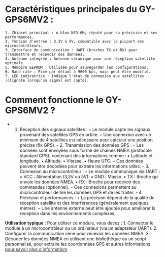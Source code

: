 # **Caractéristiques principales du GY-GPS6MV2 :** 
    1. Chipset principal : u-blox NEO-6M, réputé pour sa précision et ses performances.
    2. Tension d'entrée : 3,3V à 5V, compatible avec la plupart des microcontrôleurs.
    3. Interface de communication : UART (broches TX et RX) pour transmettre et recevoir des données.
    4. Antenne intégrée : Antenne céramique pour une réception satellite optimale.
    5. Mémoire EEPROM : Utilisée pour sauvegarder les configurations.
    6. Baud rate : Fixé par défaut à 9600 bps, mais peut être modifié.
    7. LED indicatrice : Indique l'état de connexion aux satellites (clignote lorsqu'un signal est capté).

# **Comment fonctionne le GY-GPS6MV2 ?**
   - 1. Réception des signaux satellites :
        ◦ Le module capte les signaux provenant des satellites GPS en orbite.
        ◦ Une connexion avec un minimum de 4 satellites est nécessaire pour calculer une position précise (fix GPS).
    - 2. Transmission des données GPS :
        ◦ Les données sont envoyées sous forme de chaînes NMEA (protocole standard GPS), contenant des informations comme :
            ▪ Latitude et longitude.
            ▪ Altitude.
            ▪ Vitesse.
            ▪ Heure UTC.
        ◦ Ces données peuvent être décodées pour extraire les informations utiles.
    - 3. Connexion au microcontrôleur :
        ◦ Le module communique via UART :
            ▪ VCC : Alimentation (3,3V ou 5V).
            ▪ GND : Masse.
            ▪ TX : Broche qui envoie les données NMEA.
            ▪ RX : Broche pour recevoir des commandes (optionnel).
        ◦ Ces connexions permettent au microcontrôleur de lire les données GPS et de les traiter.
    - 4. Précision et performances :
        ◦ La précision dépend de la qualité de réception satellite et des interférences (généralement quelques mètres).
        ◦ Une antenne externe peut être ajoutée pour améliorer la réception dans les environnements complexes.



**Utilisation typique :**
Pour utiliser ce module, vous devez :
    1. Connecter le module à un microcontrôleur ou un ordinateur (via un adaptateur UART).
    2. Configurer la communication série pour recevoir les données NMEA.
    3. Décoder les données NMEA en utilisant une bibliothèque ou un script personnalisé, pour extraire les coordonnées GPS et autres informations.
[pour savoir plus d informatiom ](https://www.openimpulse.com/blog/products-page/product-category/gy-neo6mv2-gps-module/?utm_source=chatgpt.com)
